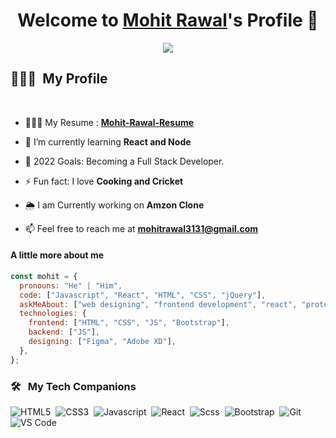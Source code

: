 <p align="center">
  <h1 align="center">Welcome to <a href="https://github.com/mrawal3112">Mohit Rawal</a>'s Profile 👋</h1>
</p>
<p align="center">
  <a align="center" href="https://github.com/DenverCoder1/readme-typing-svg"><img src="https://readme-typing-svg.herokuapp.com?&font=IBM+Plex+Sans&color=F72EE2&size=25&lines=Welcome+to+my+GitHub+Profile!;I'm+a+Front+end+developer;I'm+a+competitive+programmer;I'm+a+React+developer" /></a>
</p>

## 🙋🏻‍♂️ &nbsp;My Profile

<br>

- 👨🏻‍💻 My Resume : **[Mohit-Rawal-Resume](https://mohit-rawal-resume.netlify.app/)**

- 🌱 I’m currently learning **React and Node**

- 🥅 2022 Goals: Becoming a Full Stack Developer.

- ⚡ Fun fact: I love **Cooking and Cricket**

- 🌦 I am Currently working on **Amzon Clone**

- 📫 Feel free to reach me at **mohitrawal3131@gmail.com**

#### A little more about me

```javascript
const mohit = {
  pronouns: "He" | "Him",
  code: ["Javascript", "React", "HTML", "CSS", "jQuery"],
  askMeAbout: ["web designing", "frontend development", "react", "prototyping"],
  technologies: {
    frontend: ["HTML", "CSS", "JS", "Bootstrap"],
    backend: ["JS"],
    designing: ["Figma", "Adobe XD"],
  },
};
```

<h3> 🛠 &nbsp; My Tech Companions</h3>

<p align="left"> 
<img src='https://cdn-icons-png.flaticon.com/512/2535/2535518.png' alt='HTML5'>&nbsp;
<img src='https://cdn-icons-png.flaticon.com/512/919/919826.png' alt='CSS3'>&nbsp;
<img src='https://img.icons8.com/color/48/000000/javascript.png' alt='Javascript'>&nbsp;
<img src='https://img.icons8.com/color/48/000000/react-native.png' alt='React'>&nbsp;
<img src='https://cdn-icons-png.flaticon.com/512/919/919831.png' alt='Scss'>&nbsp;
<img src='https://img.icons8.com/color/48/000000/bootstrap.png' alt='Bootstrap'>&nbsp;
<img src='https://cdn-icons.flaticon.com/png/512/4494/premium/4494748.png?token=exp=1643412200~hmac=4b164c8f672831bf6167f48465d17b91' alt='Git'>&nbsp;
<img src='https://img.icons8.com/color/344/visual-studio-code-2019.png' alt='VS Code'>&nbsp;
<img src='https://img.icons8.com/external-tal-revivo-shadow-tal-revivo/344/external-jquery-is-a-javascript-library-designed-to-simplify-html-logo-shadow-tal-revivo.png' alt='jQuery>
</p>

<h3> 🤝🏻 &nbsp;Connect with Me </h3>

<p align="center">
<br>
<a href="https://www.linkedin.com/in/mohit-rawal-5a7981103/"><img src="https://cdn-icons.flaticon.com/png/512/3536/premium/3536505.png?token=exp=1643412937~hmac=b7226c841ef0b756fca3598448e369f7" alt="LinkedIn" /></a>&nbsp;
<a href="https://www.facebook.com/mohit.rawal.165"><img src="https://cdn-icons.flaticon.com/png/512/2504/premium/2504903.png?token=exp=1643412992~hmac=034e80ddd73b82263ee0457305f28c08" alt="Facebook" /></a>&nbsp;
<a href="mailto:mohitrawal3131@gmail.com"><img src="https://cdn-icons.flaticon.com/png/512/2504/premium/2504727.png?token=exp=1643413085~hmac=74dda576ef609dc0c07d8fe09fcd1d57" alt="Facebook" /></a>&nbsp;
</p>
